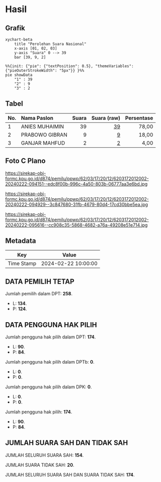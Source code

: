 # Hasil

## Grafik

```mermaid
xychart-beta
    title "Perolehan Suara Nasional"
    x-axis [01, 02, 03]
    y-axis "Suara" 0 --> 39
    bar [39, 9, 2]
```

```mermaid
%%{init: {"pie": {"textPosition": 0.5}, "themeVariables": {"pieOuterStrokeWidth": "5px"}} }%%
pie showData
    "1" : 39
    "2" : 9
    "3" : 2
```

## Tabel

| No. | Nama Paslon    | Suara | Suara (raw) | Persentase |
|:--- |:-------------- | -----:| -----------:| ----------:|
| 1   | ANIES MUHAIMIN | 39    | [39][p-1]   | 78,00      |
| 2   | PRABOWO GIBRAN | 9     | [9][p-2]    | 18,00      |
| 3   | GANJAR MAHFUD  | 2     | [2][p-3]    | 4,00       |


[p-1]: https://github.com/gigit-pemilu/pemilu-2024/blob/main/pilpres/hitung-suara/sub/62-kalimantan-tengah/sub/03-kapuas/sub/17-bataguh/sub/2012-terusan-baguntan-raya/sub/002-tps/sub/paslon-1.txt
[p-2]: https://github.com/gigit-pemilu/pemilu-2024/blob/main/pilpres/hitung-suara/sub/62-kalimantan-tengah/sub/03-kapuas/sub/17-bataguh/sub/2012-terusan-baguntan-raya/sub/002-tps/sub/paslon-2.txt
[p-3]: https://github.com/gigit-pemilu/pemilu-2024/blob/main/pilpres/hitung-suara/sub/62-kalimantan-tengah/sub/03-kapuas/sub/17-bataguh/sub/2012-terusan-baguntan-raya/sub/002-tps/sub/paslon-3.txt

## Foto C Plano

https://sirekap-obj-formc.kpu.go.id/d874/pemilu/ppwp/62/03/17/20/12/6203172012002-20240222-094151--edc8f00b-996c-4a50-803b-06777aa3e6bd.jpg

https://sirekap-obj-formc.kpu.go.id/d874/pemilu/ppwp/62/03/17/20/12/6203172012002-20240222-094929--3c847680-31fb-4679-80d4-17cd30bbe5ea.jpg

https://sirekap-obj-formc.kpu.go.id/d874/pemilu/ppwp/62/03/17/20/12/6203172012002-20240222-095616--cc908c35-5868-4682-a76a-49208e51e714.jpg


## Metadata

| Key        | Value               |
| ---------- | ------------------- |
| Time Stamp | 2024-02-22 10:00:00 |


## DATA PEMILIH TETAP

Jumlah pemilih dalam DPT: **258**.
 * L: **134**.
 * P: **124**.

## DATA PENGGUNA HAK PILIH

Jumlah pengguna hak pilih dalam DPT: **174**.
 * L: **90**.
 * P: **84**.

Jumlah pengguna hak pilih dalam DPTb: **0**.
 * L: **0**.
 * P: **0**.

Jumlah pengguna hak pilih dalam DPK: **0**.
 * L: **0**.
 * P: **0**.

Jumlah pengguna hak pilih: **174**.
 * L: **90**.
 * P: **84**.

## JUMLAH SUARA SAH DAN TIDAK SAH

JUMLAH SELURUH SUARA SAH: **154**.

JUMLAH SUARA TIDAK SAH: **20**.

JUMLAH SELURUH SUARA SAH DAN SUARA TIDAK SAH: **174**.



